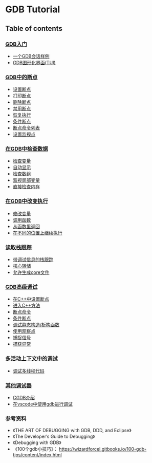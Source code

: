 # GDB Tutorial

## Table of contents

### [GDB入门](getting_started)
- [一个GDB会话样例](getting_started/a_sample_gdb_session)
- [GDB图形化界面(TUI)](getting_started/tui)

### [GDB中的断点](breakpoints)
- [设置断点](breakpoints/setting_breakpoints)
- [打印断点](breakpoints/breakpoint_lists)
- [删除断点](breakpoints/deleting_breakpoints)
- [禁用断点](breakpoints/disabling_breakpoints)
- [恢复执行](breakpoints/resuming_execution)
- [条件断点](breakpoints/conditional_breakpoints)
- [断点命令列表](breakpoints/breakpoint_command_lists)
- [设置监视点](breakpoints/setting_watchpoints)

### [在GDB中检查数据](examining_data/)
- [检查变量](examining_data/inspecting_variables)
- [自动显示](examining_data/automatic_display)
- [检查数组](examining_data/inspecting_arrays)
- [监视局部变量](examining_data/monitoring_local_variables)
- [直接检查内存](examining_data/examining_memory_directly)

### [在GDB中改变执行](altering_execution)
- [修改变量](altering_execution/changing_variable)
- [调用函数](altering_execution/calling_function)
- [从函数里返回](altering_execution/returning_from_function)
- [在不同的位置上继续执行](altering_execution/continuing_at_a_different_address)

### [读取栈跟踪](reading_stack_traces)
- [带调试信息的栈跟踪](reading_stack_traces/stack_trace_with_debug_information)
- [核心转储](reading_stack_traces/core_dumps)
- [允许生成core文件](reading_stack_traces/allow_coredump)

### [GDB高级调试](advanced_debugging)
- [在C++中设置断点](advanced_debugging/setting_breakpoints)
- [进入C++方法](advanced_debugging/stepping_in_cxx_methods)
- [断点命令](advanced_debugging/breakpoint_commands)
- [条件断点](advanced_debugging/conditional_breakpoints)
- [调试静态构造/析构函数](advanced_debugging/static_class_object)
- [使用观察点](advanced_debugging/using_watchpoints)
- [捕捉信号](advanced_debugging/catching_signals)
- [捕获异常](advanced_debugging/catching_exceptions)

### [多活动上下文中的调试](multiple_activities_context)
- [调试多线程代码](debugging_threaded_code)

### [其他调试器](other_debugger)
- [CGDB介绍](other_debugger/cgdb)
- [在vscode中使用gdb进行调试](other_debugger/vscode)

### 参考资料
- 《THE ART OF DEBUGGING with GDB, DDD, and Eclipse》
- 《The Developer’s Guide to Debugging》
- 《Debugging with GDB》
- 《100个gdb小技巧》： <https://wizardforcel.gitbooks.io/100-gdb-tips/content/index.html>
